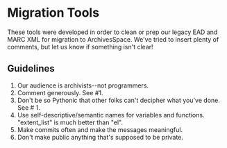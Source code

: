 Migration Tools
===============

These tools were developed in order to clean or prep our legacy EAD and MARC XML for migration to ArchivesSpace. We've tried to insert plenty of comments, but let us know if something isn't clear!

Guidelines
----------

  1. Our audience is archivists--not programmers. 
  2. Comment generously. See #1.
  3. Don't be so Pythonic that other folks can't decipher what you've done. See # 1.
  4. Use self-descriptive/semantic names for variables and functions. "extent_list" is much better than "el".
  5. Make commits often and make the messages meaningful.
  6. Don't make public anything that's supposed to be private.
